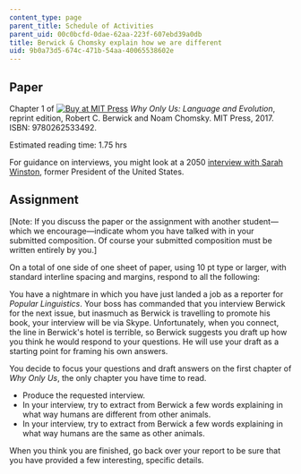 ```yaml
---
content_type: page
parent_title: Schedule of Activities
parent_uid: 00c0bcfd-0dae-62aa-223f-607ebd39a0db
title: Berwick & Chomsky explain how we are different
uid: 9b0a73d5-674c-471b-54aa-40065538602e
---
```


Paper
-----

Chapter 1 of [![Buy at MIT Press](/images/mp_logo.gif)](https://mitpress.mit.edu/9780262533492) _Why Only Us: Language and Evolution_, reprint edition, Robert C. Berwick and Noam Chomsky. MIT Press, 2017. ISBN: 9780262533492.

Estimated reading time: 1.75 hrs

For guidance on interviews, you might look at a 2050 [interview with Sarah Winston](http://people.csail.mit.edu/phw/interview.html), former President of the United States.

Assignment
----------

\[Note: If you discuss the paper or the assignment with another student—which we encourage—indicate whom you have talked with in your submitted composition. Of course your submitted composition must be written entirely by you.\]

On a total of one side of one sheet of paper, using 10 pt type or larger, with standard interline spacing and margins, respond to all the following:

You have a nightmare in which you have just landed a job as a reporter for _Popular Linguistics_. Your boss has commanded that you interview Berwick for the next issue, but inasmuch as Berwick is travelling to promote his book, your interview will be via Skype. Unfortunately, when you connect, the line in Berwick's hotel is terrible, so Berwick suggests you draft up how you think he would respond to your questions. He will use your draft as a starting point for framing his own answers.

You decide to focus your questions and draft answers on the first chapter of _Why Only Us_, the only chapter you have time to read.

*   Produce the requested interview.
*   In your interview, try to extract from Berwick a few words explaining in what way humans are different from other animals.
*   In your interview, try to extract from Berwick a few words explaining in what way humans are the same as other animals.

When you think you are finished, go back over your report to be sure that you have provided a few interesting, specific details.